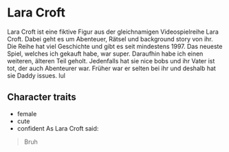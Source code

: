 # Lara Croft
Lara Croft ist eine fiktive Figur aus der gleichnamigen Videospielreihe Lara Croft.
Dabei geht es um Abenteuer, Rätsel und background story von ihr.
Die Reihe hat viel Geschichte und gibt es seit mindestens 1997. 
Das neueste Spiel, welches ich gekauft habe, war super. Daraufhin habe ich einen weiteren, älteren
Teil geholt. 
Jedenfalls hat sie nice bobs und ihr Vater ist tot, der auch Abenteurer war.
Früher war er selten bei ihr und deshalb hat sie Daddy issues. lul
## Character traits
* female
* cute
* confident
As Lara Croft said:
> Bruh